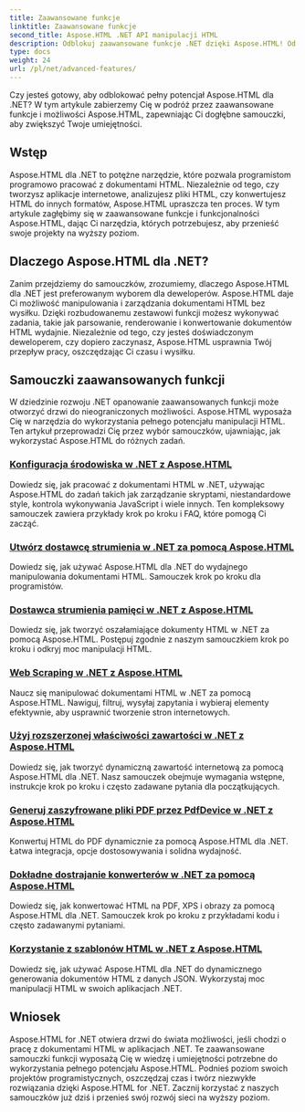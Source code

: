 ```yaml
---
title: Zaawansowane funkcje
linktitle: Zaawansowane funkcje
second_title: Aspose.HTML .NET API manipulacji HTML
description: Odblokuj zaawansowane funkcje .NET dzięki Aspose.HTML! Od konfiguracji środowiska po web scraping, poznaj kompleksowe samouczki dotyczące potężnego rozwoju sieci.
type: docs
weight: 24
url: /pl/net/advanced-features/
---
```


Czy jesteś gotowy, aby odblokować pełny potencjał Aspose.HTML dla .NET? W tym artykule zabierzemy Cię w podróż przez zaawansowane funkcje i możliwości Aspose.HTML, zapewniając Ci dogłębne samouczki, aby zwiększyć Twoje umiejętności.

## Wstęp

Aspose.HTML dla .NET to potężne narzędzie, które pozwala programistom programowo pracować z dokumentami HTML. Niezależnie od tego, czy tworzysz aplikacje internetowe, analizujesz pliki HTML, czy konwertujesz HTML do innych formatów, Aspose.HTML upraszcza ten proces. W tym artykule zagłębimy się w zaawansowane funkcje i funkcjonalności Aspose.HTML, dając Ci narzędzia, których potrzebujesz, aby przenieść swoje projekty na wyższy poziom.

## Dlaczego Aspose.HTML dla .NET?

Zanim przejdziemy do samouczków, zrozumiemy, dlaczego Aspose.HTML dla .NET jest preferowanym wyborem dla deweloperów. Aspose.HTML daje Ci możliwość manipulowania i zarządzania dokumentami HTML bez wysiłku. Dzięki rozbudowanemu zestawowi funkcji możesz wykonywać zadania, takie jak parsowanie, renderowanie i konwertowanie dokumentów HTML wydajnie. Niezależnie od tego, czy jesteś doświadczonym deweloperem, czy dopiero zaczynasz, Aspose.HTML usprawnia Twój przepływ pracy, oszczędzając Ci czasu i wysiłku.

## Samouczki zaawansowanych funkcji
W dziedzinie rozwoju .NET opanowanie zaawansowanych funkcji może otworzyć drzwi do nieograniczonych możliwości. Aspose.HTML wyposaża Cię w narzędzia do wykorzystania pełnego potencjału manipulacji HTML. Ten artykuł przeprowadzi Cię przez wybór samouczków, ujawniając, jak wykorzystać Aspose.HTML do różnych zadań.
### [Konfiguracja środowiska w .NET z Aspose.HTML](./environment-configuration/)
Dowiedz się, jak pracować z dokumentami HTML w .NET, używając Aspose.HTML do zadań takich jak zarządzanie skryptami, niestandardowe style, kontrola wykonywania JavaScript i wiele innych. Ten kompleksowy samouczek zawiera przykłady krok po kroku i FAQ, które pomogą Ci zacząć.
### [Utwórz dostawcę strumienia w .NET za pomocą Aspose.HTML](./create-stream-provider/)
Dowiedz się, jak używać Aspose.HTML dla .NET do wydajnego manipulowania dokumentami HTML. Samouczek krok po kroku dla programistów.
### [Dostawca strumienia pamięci w .NET z Aspose.HTML](./memory-stream-provider/)
Dowiedz się, jak tworzyć oszałamiające dokumenty HTML w .NET za pomocą Aspose.HTML. Postępuj zgodnie z naszym samouczkiem krok po kroku i odkryj moc manipulacji HTML.
### [Web Scraping w .NET z Aspose.HTML](./web-scraping/)
Naucz się manipulować dokumentami HTML w .NET za pomocą Aspose.HTML. Nawiguj, filtruj, wysyłaj zapytania i wybieraj elementy efektywnie, aby usprawnić tworzenie stron internetowych.
### [Użyj rozszerzonej właściwości zawartości w .NET z Aspose.HTML](./use-extended-content-property/)
Dowiedz się, jak tworzyć dynamiczną zawartość internetową za pomocą Aspose.HTML dla .NET. Nasz samouczek obejmuje wymagania wstępne, instrukcje krok po kroku i często zadawane pytania dla początkujących.
### [Generuj zaszyfrowane pliki PDF przez PdfDevice w .NET z Aspose.HTML](./generate-encrypted-pdf-by-pdfdevice/)
Konwertuj HTML do PDF dynamicznie za pomocą Aspose.HTML dla .NET. Łatwa integracja, opcje dostosowywania i solidna wydajność.
### [Dokładne dostrajanie konwerterów w .NET za pomocą Aspose.HTML](./fine-tuning-converters/)
Dowiedz się, jak konwertować HTML na PDF, XPS i obrazy za pomocą Aspose.HTML dla .NET. Samouczek krok po kroku z przykładami kodu i często zadawanymi pytaniami.
### [Korzystanie z szablonów HTML w .NET z Aspose.HTML](./using-html-templates/)
Dowiedz się, jak używać Aspose.HTML dla .NET do dynamicznego generowania dokumentów HTML z danych JSON. Wykorzystaj moc manipulacji HTML w swoich aplikacjach .NET.


## Wniosek

Aspose.HTML for .NET otwiera drzwi do świata możliwości, jeśli chodzi o pracę z dokumentami HTML w aplikacjach .NET. Te zaawansowane samouczki funkcji wyposażą Cię w wiedzę i umiejętności potrzebne do wykorzystania pełnego potencjału Aspose.HTML. Podnieś poziom swoich projektów programistycznych, oszczędzaj czas i twórz niezwykłe rozwiązania dzięki Aspose.HTML for .NET. Zacznij korzystać z naszych samouczków już dziś i przenieś swój rozwój sieci na wyższy poziom.